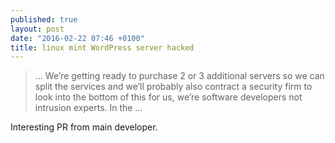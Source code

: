```yaml
---
published: true
layout: post
date: "2016-02-22 07:46 +0100"
title: linux mint WordPress server hacked
---
```

> ... We’re getting ready to purchase 2 or 3 additional servers so we can split the services and we’ll probably also contract a security firm to look into the bottom of this for us, we’re software developers not intrusion experts. In the ...

Interesting PR from main developer.
